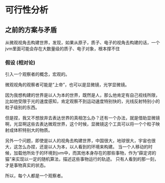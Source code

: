# 可行性分析

## 之前的方案与矛盾

从微观视角去构建世界，发现，如果从原子，质子、电子的视角去构建的话，一个jvm里面可能会存在大数量级的质子、电子对象，根本撑不住

### 假设 (相对论)

引入一个观察者的概念，宏观的。

微观视角的观察者可能是“上帝”，也可以是显微镜，光学显微镜。

因为我想构建的世界是以人为本的世界，既然是人，那么他肯定有自己视线所限，比如他受限于光的速度感知，肯定观察不到运动速度特别快的，光线反射特别小的粒子级别的东西。

但是捏，我又不想放弃去表达世界的真相怎么办？还有一个办法，就是借助显微镜啊，光显啊这些去表达微观世界，这个时候，显微镜这个工具可以将一个个粒子映射成体积特别大的物质。

另外一个问题，即使是以人的视角去构建世界，中国很大，地球很大，宇宙也很大，这怎么办捏，还是以人为本，以人看到的环境来构建。
当一个人移动的时候，加载他所处于的环境到jvm中，而其他本身存在的那些事物，作为“薛定谔的猫”来实现以一定的随机算法，描述这些事物运行的轨迹。
只有人看到的那一刻，才是事物真实的状态。

所以，每个人都是一个观察者。